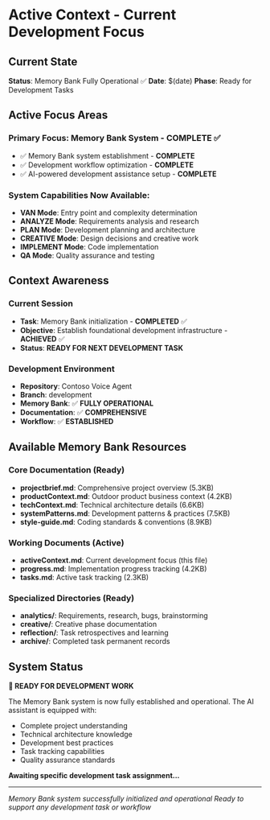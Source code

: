 # Active Context - Current Development Focus

## Current State

**Status**: Memory Bank Fully Operational ✅
**Date**: $(date)
**Phase**: Ready for Development Tasks

## Active Focus Areas

### Primary Focus: Memory Bank System - COMPLETE ✅
- ✅ Memory Bank system establishment - **COMPLETE**
- ✅ Development workflow optimization - **COMPLETE**
- ✅ AI-powered development assistance setup - **COMPLETE**

### System Capabilities Now Available:
- **VAN Mode**: Entry point and complexity determination
- **ANALYZE Mode**: Requirements analysis and research
- **PLAN Mode**: Development planning and architecture  
- **CREATIVE Mode**: Design decisions and creative work
- **IMPLEMENT Mode**: Code implementation
- **QA Mode**: Quality assurance and testing

## Context Awareness

### Current Session
- **Task**: Memory Bank initialization - **COMPLETED** ✅
- **Objective**: Establish foundational development infrastructure - **ACHIEVED** ✅
- **Status**: **READY FOR NEXT DEVELOPMENT TASK**

### Development Environment
- **Repository**: Contoso Voice Agent
- **Branch**: development
- **Memory Bank**: ✅ **FULLY OPERATIONAL**
- **Documentation**: ✅ **COMPREHENSIVE**
- **Workflow**: ✅ **ESTABLISHED**

## Available Memory Bank Resources

### Core Documentation (Ready)
- **projectbrief.md**: Comprehensive project overview (5.3KB)
- **productContext.md**: Outdoor product business context (4.2KB)
- **techContext.md**: Technical architecture details (6.6KB)
- **systemPatterns.md**: Development patterns & practices (7.5KB)
- **style-guide.md**: Coding standards & conventions (8.9KB)

### Working Documents (Active)
- **activeContext.md**: Current development focus (this file)
- **progress.md**: Implementation progress tracking (4.2KB)
- **tasks.md**: Active task tracking (2.3KB)

### Specialized Directories (Ready)
- **analytics/**: Requirements, research, bugs, brainstorming
- **creative/**: Creative phase documentation
- **reflection/**: Task retrospectives and learning
- **archive/**: Completed task permanent records

## System Status

**🎯 READY FOR DEVELOPMENT WORK**

The Memory Bank system is now fully established and operational. The AI assistant is equipped with:
- Complete project understanding
- Technical architecture knowledge
- Development best practices
- Task tracking capabilities
- Quality assurance standards

**Awaiting specific development task assignment...**

---

*Memory Bank system successfully initialized and operational*
*Ready to support any development task or workflow*
